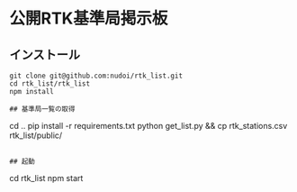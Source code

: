 # 公開RTK基準局掲示板

## インストール

```
git clone git@github.com:nudoi/rtk_list.git
cd rtk_list/rtk_list
npm install

## 基準局一覧の取得

```
cd ..
pip install -r requirements.txt
python get_list.py && cp rtk_stations.csv rtk_list/public/
```

## 起動

```
cd rtk_list
npm start
```